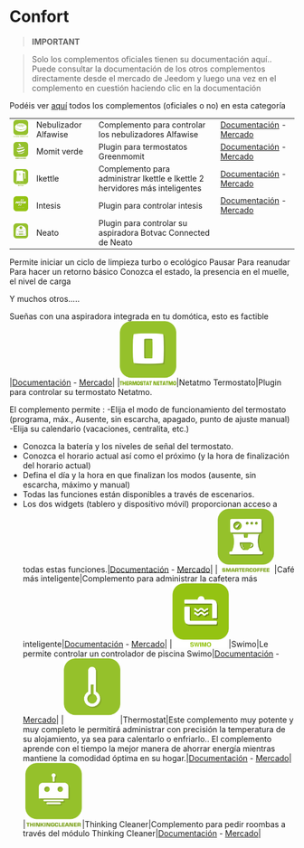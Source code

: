 
# Confort


>**IMPORTANT**

>Solo los complementos oficiales tienen su documentación aquí.. Puede consultar la documentación de los otros complementos directamente desde el mercado de Jeedom y luego una vez en el complemento en cuestión haciendo clic en la documentación


Podéis ver [aquí](https://market.jeedom.com/index.php?v=d&p=market&type=plugin&categorie=wellness) todos los complementos (oficiales o no) en esta categoría

| | | | |
|--- | --- | --- | ---|
|<img src="alfawiseumist/alfawiseumist_icon.png" width="100" />|Nebulizador Alfawise|Complemento para controlar los nebulizadores Alfawise|[Documentación](alfawiseumist/index.md) - [Mercado](https://market.jeedom.com/index.php?v=d&p=market_display&id=3296)|
|<img src="greenmomit/greenmomit_icon.png" width="100" />|Momit verde|Plugin para termostatos Greenmomit|[Documentación](greenmomit/index.md) - [Mercado](https://market.jeedom.com/index.php?v=d&p=market_display&id=1081)|
|<img src="ikettle/ikettle_icon.png" width="100" />|Ikettle|Complemento para administrar Ikettle e Ikettle 2 hervidores más inteligentes|[Documentación](ikettle/index.md) - [Mercado](https://market.jeedom.com/index.php?v=d&p=market_display&id=3297)|
|<img src="intesis/intesis_icon.png" width="100" />|Intesis|Plugin para controlar intesis|[Documentación](intesis/index.md) - [Mercado](https://market.jeedom.com/index.php?v=d&p=market_display&id=3921)|
|<img src="neato/neato_icon.png" width="100" />|Neato|Plugin para controlar su aspiradora Botvac Connected de Neato
Permite iniciar un ciclo de limpieza turbo o ecológico
Pausar
Para reanudar
Para hacer un retorno básico
Conozca el estado, la presencia en el muelle, el nivel de carga 

Y muchos otros.....


Sueñas con una aspiradora integrada en tu domótica, esto es factible
|[Documentación](neato/index.md) - [Mercado](https://market.jeedom.com/index.php?v=d&p=market_display&id=2260)|
|<img src="netatmoThermostat/netatmoThermostat_icon.png" width="100" />|Netatmo Termostato|Plugin para controlar su termostato Netatmo.

El complemento permite :
-Elija el modo de funcionamiento del termostato (programa, máx., Ausente, sin escarcha, apagado, punto de ajuste manual)
-Elija su calendario (vacaciones, centralita, etc.)
- Conozca la batería y los niveles de señal del termostato.
- Conozca el horario actual así como el próximo (y la hora de finalización del horario actual)
- Defina el día y la hora en que finalizan los modos (ausente, sin escarcha, máximo y manual)
- Todas las funciones están disponibles a través de escenarios.
- Los dos widgets (tablero y dispositivo móvil) proporcionan acceso a todas estas funciones.|[Documentación](netatmoThermostat/index.md) - [Mercado](https://market.jeedom.com/index.php?v=d&p=market_display&id=1969)|
|<img src="smartercoffee/smartercoffee_icon.png" width="100" />|Café más inteligente|Complemento para administrar la cafetera más inteligente|[Documentación](smartercoffee/index.md) - [Mercado](https://market.jeedom.com/index.php?v=d&p=market_display&id=2285)|
|<img src="swimo/swimo_icon.png" width="100" />|Swimo|Le permite controlar un controlador de piscina Swimo|[Documentación](swimo/index.md) - [Mercado](https://market.jeedom.com/index.php?v=d&p=market_display&id=3747)|
|<img src="thermostat/thermostat_icon.png" width="100" />|Thermostat|Este complemento muy potente y muy completo le permitirá administrar con precisión la temperatura de su alojamiento, ya sea para calentarlo o enfriarlo.. El complemento aprende con el tiempo la mejor manera de ahorrar energía mientras mantiene la comodidad óptima en su hogar.|[Documentación](thermostat/index.md) - [Mercado](https://market.jeedom.com/index.php?v=d&p=market_display&id=77)|
|<img src="thinkingCleaner/thinkingCleaner_icon.png" width="100" />|Thinking Cleaner|Complemento para pedir roombas a través del módulo Thinking Cleaner|[Documentación](thinkingCleaner/index.md) - [Mercado](https://market.jeedom.com/index.php?v=d&p=market_display&id=1712)|
